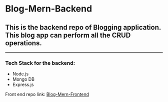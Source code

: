 # Blog-Mern-Backend

## This is the backend repo of Blogging application. This blog app can perform all the CRUD operations.

---

### Tech Stack for the backend:

- Node.js
- Mongo DB
- Express.js

Front end repo link: 
<a href="https://github.com/imsankalp/Blog-MERN-Frontend">Blog-Mern-Frontend</a>
